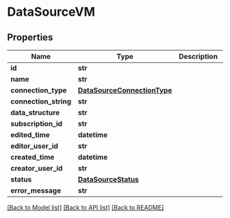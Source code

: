 # DataSourceVM


## Properties
Name | Type | Description | Notes
------------ | ------------- | ------------- | -------------
**id** | **str** |  | [optional] 
**name** | **str** |  | [optional] 
**connection_type** | [**DataSourceConnectionType**](DataSourceConnectionType.md) |  | [optional] 
**connection_string** | **str** |  | [optional] 
**data_structure** | **str** |  | [optional] 
**subscription_id** | **str** |  | [optional] 
**edited_time** | **datetime** |  | [optional] 
**editor_user_id** | **str** |  | [optional] 
**created_time** | **datetime** |  | [optional] 
**creator_user_id** | **str** |  | [optional] 
**status** | [**DataSourceStatus**](DataSourceStatus.md) |  | [optional] 
**error_message** | **str** |  | [optional] 

[[Back to Model list]](../README.md#documentation-for-models) [[Back to API list]](../README.md#documentation-for-api-endpoints) [[Back to README]](../README.md)


